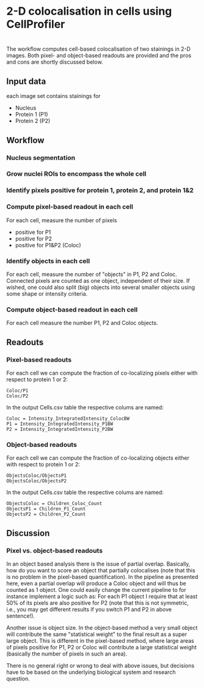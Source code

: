 #
# 2-D colocalisation in cells using CellProfiler
#

The workflow computes cell-based colocalisation of two stainings in 2-D images. Both pixel- and object-based readouts are provided and the pros and cons are shortly discussed below. 


## Input data

each image set contains stainings for

- Nucleus
- Protein 1 (P1)
- Protein 2 (P2)

## Workflow

### Nucleus segmentation

### Grow nuclei ROIs to encompass the whole cell

### Identify pixels positive for protein 1, protein 2, and protein 1&2

### Compute pixel-based readout in each cell

For each cell, measure the number of pixels
 
- positive for P1
- positive for P2
- positive for P1&P2 (Coloc)

### Identify objects in each cell 

For each cell, measure the number of "objects" in P1, P2 and Coloc.
Connected pixels are counted as one object, independent of their size.
If wished, one could also split (big) objects into several smaller objects using some shape or intensity criteria.

### Compute object-based readout in each cell

For each cell measure the number P1, P2 and Coloc objects.

## Readouts 

### Pixel-based readouts

For each cell we can compute the fraction of co-localizing pixels either with respect to protein 1 or 2: 

	Coloc/P1
	Coloc/P2

In the output Cells.csv table the respective colums are named:

	Coloc = Intensity_IntegratedIntensity_ColocBW
	P1 = Intensity_IntegratedIntensity_P1BW
	P2 = Intensity_IntegratedIntensity_P2BW
  
### Object-based readouts

For each cell we can compute the fraction of co-localizing objects either with respect to protein 1 or 2: 

	ObjectsColoc/ObjectsP1
	ObjectsColoc/ObjectsP2

In the output Cells.csv table the respective colums are named:

	ObjectsColoc = Children_Coloc_Count
	ObjectsP1 = Children_P1_Count
	ObjectsP2 = Children_P2_Count


## Discussion

### Pixel vs. object-based readouts

In an object based analysis there is the issue of partial overlap. Basically, how do you want to score an object that partially colocalises (note that this is no problem in the pixel-based quantification). In the pipeline as presented here, even a partial overlap will produce a Coloc object and will thus be counted as 1 object. One could easily change the current pipeline to for instance implement a logic such as: For each P1 object I require that at least 50% of its pixels are also positive for P2 (note that this is not symmetric, i.e., you may get different results if you switch P1 and P2 in above sentence!).

Another issue is object size. In the object-based method a very small object will contribute the same "statistical weight" to the final result as a super large object. This is different in the pixel-based method, where large areas of pixels positive for P1, P2 or Coloc will contribute a large statistical weight (basically the number of pixels in such an area).

There is no general right or wrong to deal with above issues, but decisions have to be based on the underlying biological system and research question.




 
 